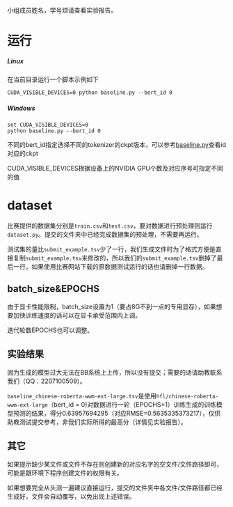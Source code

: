小组成员姓名，学号烦请查看实验报告。

# 运行

##### Linux

在当前目录运行一个脚本示例如下

```
CUDA_VISIBLE_DEVICES=0 python baseline.py --bert_id 0
```
##### Windows

```
set CUDA_VISIBLE_DEVICES=0
python baseline.py --bert_id 0 
```

不同的bert_id指定选择不同的tokenizer的ckpt版本，可以参考[baseline.py](./baseline.py#L21)查看id对应的ckpt

CUDA_VISIBLE_DEVICES根据设备上的NVIDIA GPU个数及对应序号可指定不同的值

# dataset

比赛提供的数据集分别是`train.csv`和`test.csv`，要对数据进行预处理则运行`dataset.py`。提交的文件夹中已经完成数据集的预处理，不需要再运行。

测试集的量比`submit_example.tsv`少了一行，我们生成文件时为了格式方便是直接复制`submit_example.tsv`来修改的，所以我们的`submit_example.tsv`删掉了最后一行，如果使用比赛网站下载的原数据测试运行的话也请删掉一行数据。

## batch_size&EPOCHS

由于显卡性能限制，batch_size设置为1（要占8G不到一点的专用显存），如果想要加快训练速度的话可以在显卡承受范围内上调。

迭代轮数EPOCHS也可以调整。

## 实验结果

因为生成的模型过大无法在BB系统上上传，所以没有提交；需要的话请助教联系我们（QQ：2207100509）。  

`baseline_chinese-roberta-wwm-ext-large.tsv`是使用`hfl/chinese-roberta-wwm-ext-large`（bert_id = 0)对数据进行一轮（EPOCHS=1）训练生成的训练模型预测的结果，得分0.63957694295（对应RMSE=0.5635335373217），仅供助教测试提交参考，非我们实际所得的最高分（详情见实验报告）。

## 其它

如果提示缺少某文件或文件不存在则创建新的对应名字的空文件/文件路径即可，可能是跟环境下程序创建文件的权限有关。

如果想要完全从头测一遍建议直接运行，提交的文件夹中各文件/文件路径都已经生成好，文件会自动覆写，以免出现上述错误。

